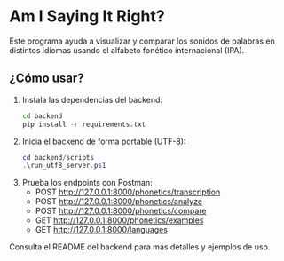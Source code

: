# Am I Saying It Right?

Este programa ayuda a visualizar y comparar los sonidos de palabras en distintos idiomas usando el alfabeto fonético internacional (IPA).

## ¿Cómo usar?

1. Instala las dependencias del backend:
   ```bash
   cd backend
   pip install -r requirements.txt
   ```
2. Inicia el backend de forma portable (UTF-8):
   ```powershell
   cd backend/scripts
   .\run_utf8_server.ps1
   ```
3. Prueba los endpoints con Postman:
   - POST http://127.0.0.1:8000/phonetics/transcription
   - POST http://127.0.0.1:8000/phonetics/analyze
   - POST http://127.0.0.1:8000/phonetics/compare
   - GET  http://127.0.0.1:8000/phonetics/examples
   - GET  http://127.0.0.1:8000/languages

Consulta el README del backend para más detalles y ejemplos de uso.
